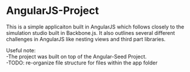 AngularJS-Project
=================
This is a simple applicaiton built in AngularJS which follows closely to the simulation studio built in Backbone.js. It also outlines several different challenges in AngularJS like nesting views and third part libraries. 

Useful note: <br>
-The project was built on top of the Angular-Seed Project.<br>
-TODO: re-organize file structure for files within the app folder
